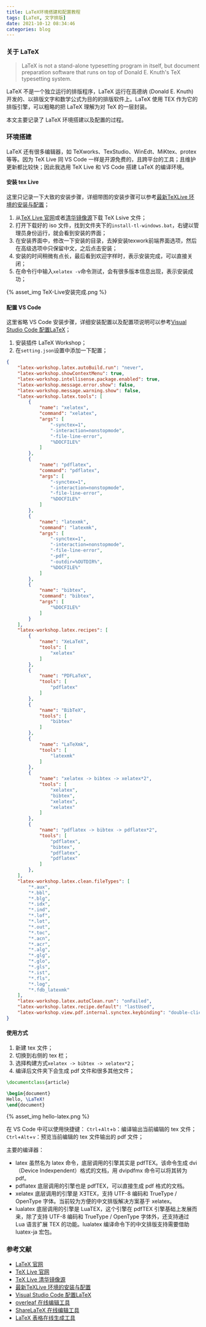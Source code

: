 ```yaml
---
title: LaTeX环境搭建和配置教程
tags: [LaTeX, 文字排版]
date: 2021-10-12 08:34:46
categories: blog
---
```


### 关于 LaTeX

> LaTeX is not a stand-alone typesetting program in itself, but document preparation software that runs on top of Donald E. Knuth's TeX typesetting system. 

LaTeX 不是一个独立运行的排版程序，LaTeX 运行在高德纳 (Donald E. Knuth) 开发的、以排版文字和数学公式为目的的排版软件上。LaTeX 使用 TEX 作为它的排版引擎，可以粗略的把 LaTeX 理解为对 TeX 的一层封装。

本文主要记录了 LaTeX 环境搭建以及配置的过程。

<!-- more -->

### 环境搭建

LaTeX 还有很多编辑器，如 TeXworks、TexStudio、WinEdt、MiKtex、protex等等。因为 TeX Live 同 VS Code 一样是开源免费的，且跨平台的工具；且维护更新都比较快；因此我选用 TeX Live 和 VS Code 搭建 LaTeX 的编译环境。

#### 安装 tex Live

这里只记录一下大致的安装步骤，详细带图的安装步骤可以参考[最新TeXLive 环境的安装与配置](https://zhuanlan.zhihu.com/p/41855480)；

1. 从[TeX Live 官网](https://www.tug.org/texlive/)或者[清华镜像源](https://mirrors.tuna.tsinghua.edu.cn/CTAN/systems/texlive/Images/)下载 TeX Lsive 文件；
2. 打开下载好的 iso 文件，找到文件夹下的`install-tl-windows.bat`，右键以管理员身份运行，就会看到安装的界面；
3. 在安装界面中，修改一下安装的目录，去掉安装texwork前端界面选项，然后在高级选项中只保留中文，之后点击安装；
4. 安装的时间稍微有点长，最后看到欢迎字样时，表示安装完成，可以直接关闭；
5. 在命令行中输入`xelatex -v`命令测试，会有很多版本信息出现，表示安装成功；

{% asset_img TeX-Live安装完成.png %}

#### 配置 VS Code

这里省略 VS Code 安装步骤，详细安装配置以及配置项说明可以参考[Visual Studio Code 配置LaTeX](https://zhuanlan.zhihu.com/p/166523064)；

1. 安装插件 LaTeX Workshop；
2. 在`setting.json`设置中添加一下配置；

```json
{
    "latex-workshop.latex.autoBuild.run": "never",
    "latex-workshop.showContextMenu": true,
    "latex-workshop.intellisense.package.enabled": true,
    "latex-workshop.message.error.show": false,
    "latex-workshop.message.warning.show": false,
    "latex-workshop.latex.tools": [
        {
            "name": "xelatex",
            "command": "xelatex",
            "args": [
                "-synctex=1",
                "-interaction=nonstopmode",
                "-file-line-error",
                "%DOCFILE%"
            ]
        },
        {
            "name": "pdflatex",
            "command": "pdflatex",
            "args": [
                "-synctex=1",
                "-interaction=nonstopmode",
                "-file-line-error",
                "%DOCFILE%"
            ]
        },
        {
            "name": "latexmk",
            "command": "latexmk",
            "args": [
                "-synctex=1",
                "-interaction=nonstopmode",
                "-file-line-error",
                "-pdf",
                "-outdir=%OUTDIR%",
                "%DOCFILE%"
            ]
        },
        {
            "name": "bibtex",
            "command": "bibtex",
            "args": [
                "%DOCFILE%"
            ]
        }
    ],
    "latex-workshop.latex.recipes": [
        {
            "name": "XeLaTeX",
            "tools": [
                "xelatex"
            ]
        },
        {
            "name": "PDFLaTeX",
            "tools": [
                "pdflatex"
            ]
        },
        {
            "name": "BibTeX",
            "tools": [
                "bibtex"
            ]
        },
        {
            "name": "LaTeXmk",
            "tools": [
                "latexmk"
            ]
        },
        {
            "name": "xelatex -> bibtex -> xelatex*2",
            "tools": [
                "xelatex",
                "bibtex",
                "xelatex",
                "xelatex"
            ]
        },
        {
            "name": "pdflatex -> bibtex -> pdflatex*2",
            "tools": [
                "pdflatex",
                "bibtex",
                "pdflatex",
                "pdflatex"
            ]
        },
    ],
    "latex-workshop.latex.clean.fileTypes": [
        "*.aux",
        "*.bbl",
        "*.blg",
        "*.idx",
        "*.ind",
        "*.lof",
        "*.lot",
        "*.out",
        "*.toc",
        "*.acn",
        "*.acr",
        "*.alg",
        "*.glg",
        "*.glo",
        "*.gls",
        "*.ist",
        "*.fls",
        "*.log",
        "*.fdb_latexmk"
    ],
    "latex-workshop.latex.autoClean.run": "onFailed",
    "latex-workshop.latex.recipe.default": "lastUsed",
    "latex-workshop.view.pdf.internal.synctex.keybinding": "double-click"
}
```

#### 使用方式

1. 新建 tex 文件；
2. 切换到右侧的 tex 栏；
3. 选择构建方式`xelatex -> bibtex -> xelatex*2`；
4. 编译后文件夹下会生成 pdf 文件和很多其他文件；

```latex
\documentclass{article}

\begin{document}
Hello, \LaTeX!
\end{document}
```

{% asset_img hello-latex.png %}

在 VS Code 中可以使用快捷键：
`Ctrl`+`Alt`+`b`：编译输出当前编辑的 tex 文件；
`Ctrl`+`Alt`+`v`：预览当前编辑的 tex 文件输出的 pdf 文件；

主要的编译器：

- latex 虽然名为 latex 命令，底层调用的引擎其实是 pdfTEX。该命令生成 dvi（Device Indexpendent）格式的文档，用 dvipdfmx 命令可以将其转为 pdf。
- pdflatex 底层调用的引擎也是 pdfTEX，可以直接生成 pdf 格式的文档。
- xelatex 底层调用的引擎是 XƎTEX，支持 UTF-8 编码和 TrueType / OpenType 字体。当前较为方便的中文排版解决方案基于 xelatex。
- lualatex 底层调用的引擎是 LuaTEX，这个引擎在 pdfTEX 引擎基础上发展而来，除了支持 UTF-8 编码和 TrueType / OpenType 字体外，还支持通过 Lua 语言扩展 TEX 的功能。lualatex 编译命令下的中文排版支持需要借助 luatex-ja 宏包。

### 参考文献

- [LaTeX 官网](https://www.latex-project.org/)
- [TeX Live 官网](https://www.tug.org/texlive/)
- [TeX Live 清华镜像源](https://mirrors.tuna.tsinghua.edu.cn/CTAN/systems/texlive/Images/)
- [最新TeXLive 环境的安装与配置](https://zhuanlan.zhihu.com/p/41855480)
- [Visual Studio Code 配置LaTeX](https://zhuanlan.zhihu.com/p/166523064)
- [overleaf 在线编辑工具](https://www.overleaf.com/)
- [ShareLaTeX 在线编辑工具](https://www.sharelatex.com/)
- [LaTeX 表格在线生成工具](https://www.tablesgenerator.com/)